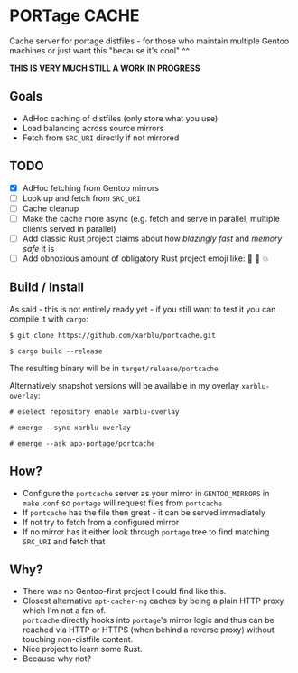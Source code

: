 # PORTage CACHE

Cache server for portage distfiles - for those who maintain multiple Gentoo machines
or just want this "because it's cool" ^^

**THIS IS VERY MUCH STILL A WORK IN PROGRESS**

## Goals

- AdHoc caching of distfiles (only store what you use)
- Load balancing across source mirrors
- Fetch from `SRC_URI` directly if not mirrored

## TODO

- [x] AdHoc fetching from Gentoo mirrors
- [ ] Look up and fetch from `SRC_URI`
- [ ] Cache cleanup
- [ ] Make the cache more async (e.g. fetch and serve in parallel, multiple clients served in parallel)
- [ ] Add classic Rust project claims about how *blazingly fast* and *memory safe* it is
- [ ] Add obnoxious amount of obligatory Rust project emoji like: 🦀 🚀 💥

## Build / Install

As said - this is not entirely ready yet - if you still want to test it you can compile it with `cargo`:

```
$ git clone https://github.com/xarblu/portcache.git
```

```
$ cargo build --release
```

The resulting binary will be in `target/release/portcache`


Alternatively snapshot versions will be available in my overlay `xarblu-overlay`:

```
# eselect repository enable xarblu-overlay
```

```
# emerge --sync xarblu-overlay
```

```
# emerge --ask app-portage/portcache
```

## How?

- Configure the `portcache` server as your mirror in `GENTOO_MIRRORS` in `make.conf` so `portage` will request files from `portcache`
- If `portcache` has the file then great - it can be served immediately
- If not try to fetch from a configured mirror
- If no mirror has it either look through `portage` tree to find matching `SRC_URI` and fetch that

## Why?

- There was no Gentoo-first project I could find like this.
- Closest alternative `apt-cacher-ng` caches by being a plain HTTP proxy which I'm not a fan of.  
  `portcache` directly hooks into `portage`'s mirror logic and thus can be reached via HTTP or HTTPS (when behind a reverse proxy) without touching non-distfile content.
- Nice project to learn some Rust.
- Because why not?
